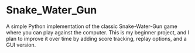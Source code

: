 # Snake_Water_Gun
A simple Python implementation of the classic Snake-Water-Gun game where you can play against the computer. This is my beginner project, and I plan to improve it over time by adding score tracking, replay options, and a GUI version.

